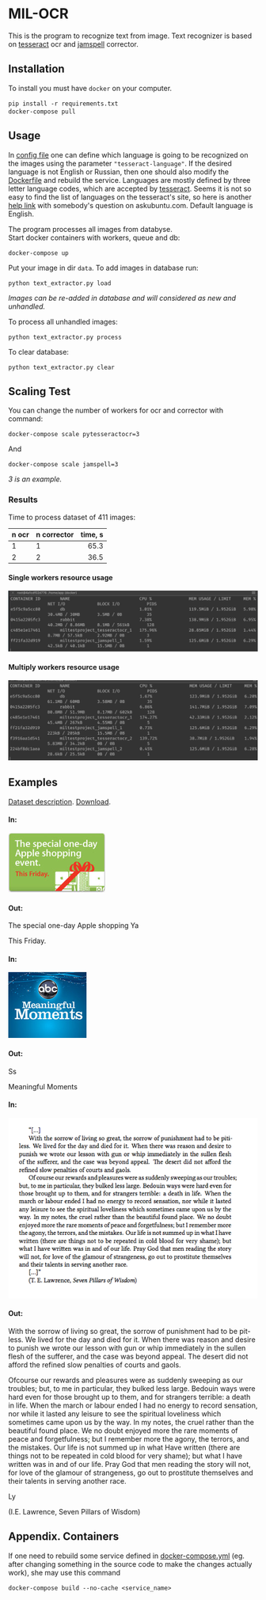 # MIL-OCR

This is the program to recognize text from image.
Text recognizer is based on [tesseract](https://github.com/tesseract-ocr/tesseract) ocr and [jamspell](https://github.com/bakwc/JamSpell) corrector.  

## Installation

To install you must have `docker` on your computer.  

```
pip install -r requirements.txt
docker-compose pull
```

## Usage

In [config file](config.json) one can define which language is going to be recognized on the images using the parameter `"tesseract-language"`.
If the desired language is not English or Russian, then one should also modify the [Dockerfile](./tesseract/Dockerfile) and rebuild the service.
Languages are mostly defined by three letter language codes, which are accepted by [tesseract](https://github.com/tesseract-ocr/tesseract).
Seems it is not so easy to find the list of languages on the tesseract's site, so here is another [help link](https://askubuntu.com/questions/793634/how-do-i-install-a-new-language-pack-for-tesseract-on-16-04) with somebody's question on askubuntu.com.
Default language is English.

The program processes all images from databyse.  
Start docker containers with workers, queue and db:
```
docker-compose up
```

Put your image in dir `data`. To add images in database run:
```
python text_extractor.py load
```
*Images can be re-added in database and will considered as new and unhandled.*


To process all unhandled images:
```
python text_extractor.py process
```

To clear database:
```
python text_extractor.py clear
```

## Scaling Test

You can change the number of workers for ocr and corrector with command:
```
docker-compose scale pytesseractocr=3
```

And
```
docker-compose scale jamspell=3
```

*3 is an example.*

### Results

Time to process dataset of 411 images:

| n ocr | n corrector | time, s |
|-------|-------------|--------:|
|  1    |     1       |    65.3 |
|  2    |     2       |    36.5 |

#### Single workers resource usage

![](report_images/single_workers.jpg)

#### Multiply workers resource usage

![](report_images/multiply_workers.jpg) 


## Examples

[Dataset description](https://rrc.cvc.uab.es/?ch=1). 
[Download](https://rrc.cvc.uab.es/downloads/Challenge1_Training_Task12_Images.zip). 

#### In:

![](report_images/img_7.png) 

#### Out: 

The special one-day
Apple shopping
Ya

This Friday.

#### In:

![](report_images/img_66.png) 

#### Out: 
Ss

Meaningful
Moments

#### In:

![](report_images/img.png)    

#### Out:

With the sorrow of living so great, the sorrow of punishment had to be pit-
less. We lived for the day and died for it. When there was reason and desire to
punish we wrote our lesson with gun or whip immediately in the sullen flesh
of the sufferer, and the case was beyond appeal. The desert did not afford the
refined slow penalties of courts and gaols.

Ofcourse our rewards and pleasures were as suddenly sweeping as our troubles;
but, to me in particular, they bulked less large. Bedouin ways were hard even for
those brought up to them, and for strangers terrible: a death in life. When the
march or labour ended I had no energy to record sensation, nor while it lasted
any leisure to see the spiritual loveliness which sometimes came upon us by the
way. In my notes, the cruel rather than the beautiful found place. We no doubt
enjoyed more the rare moments of peace and forgetfulness; but I remember more
the agony, the terrors, and the mistakes. Our life is not summed up in what Have
written (there are things not to be repeated in cold blood for very shame); but
what I have written was in and of our life. Pray God that men reading the story
will not, for love of the glamour of strangeness, go out to prostitute themselves
and their talents in serving another race.

Ly

(I.E. Lawrence, Seven Pillars of Wisdom)


## Appendix. Containers

If one need to rebuild some service defined in [docker-compose.yml](docker-compose.yml) (eg. after changing something in the source code to make the changes actually work), she may use this command
```
docker-compose build --no-cache <service_name>
```
